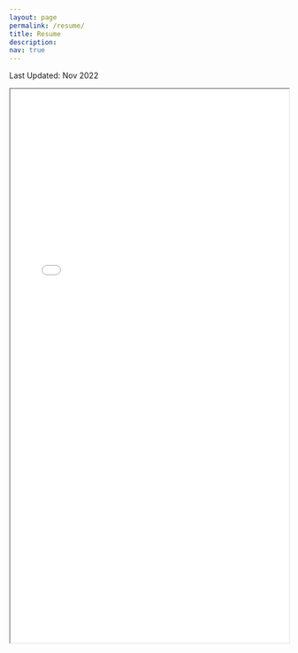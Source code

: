 ```yaml
---
layout: page
permalink: /resume/
title: Resume
description: 
nav: true
---
```


Last Updated: Nov 2022

<iframe src="/assets/pdf/resume.pdf#toolbar=0 " width="100%" height="1000px"> </iframe>

<!-- <iframe src="http://docs.google.com/gview?url=http://127.0.0.1:4000/assets/pdf/resume.pdf&embedded=true" style="width:718px; height:700px;" frameborder="0"></iframe> -->
